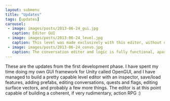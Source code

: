 ```yaml
---
layout: submenu
title: "Updates"
tags: [updates]
carousel:
 - image: images/posts/2013-06-24_gui.jpg
   caption: Editor GUI 
 - image: images/posts/2013-06-24_level.jpg
   caption: This level was made exclusively with this editor, without using Unity.
 - image: images/posts/2013-06-24_convo.jpg
   caption: The conversation editor and logic is fully functional, apart from playing audio clips.
---
```


These are the updates from the first development phase.
I have spent my time doing my own GUI framework for Unity called OpenGUI, and I have managed to build a pretty capable level editor with an inspector, save/load features, adding prefabs, editing conversations, quests and flags, editing surface vectors, and probably a few more things. The editor is at this point capable of building a coherent, if very rudimentary, action RPG :)
